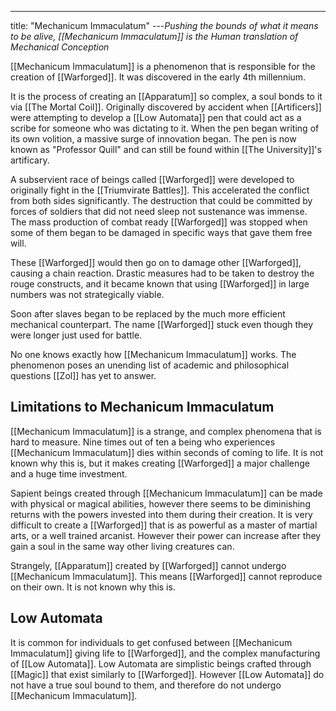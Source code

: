 ---
title: "Mechanicum Immaculatum"
---*Pushing the bounds of what it means to be alive, [[Mechanicum Immaculatum]] is the Human translation of Mechanical Conception*

[[Mechanicum Immaculatum]] is a phenomenon that is responsible for the creation of [[Warforged]]. It was discovered in the early 4th millennium.

It is the process of creating an [[Apparatum]] so complex, a soul bonds to it via [[The Mortal Coil]]. Originally discovered by accident when [[Artificers]] were attempting to develop a [[Low Automata]] pen that could act as a scribe for someone who was dictating to it. When the pen began writing of its own volition, a massive surge of innovation began. The pen is now known as "Professor Quill" and can still be found within [[The University]]'s artificary.

A subservient race of beings called [[Warforged]] were developed to originally fight in the [[Triumvirate Battles]]. This accelerated the conflict from both sides significantly. The destruction that could be committed by forces of soldiers that did not need sleep not sustenance was immense. The mass production of combat ready [[Warforged]] was stopped when some of them began to be damaged in specific ways that gave them free will.

These [[Warforged]] would then go on to damage other [[Warforged]], causing a chain reaction. Drastic measures had to be taken to destroy the rouge constructs, and it became known that using [[Warforged]] in large numbers was not strategically viable.

Soon after slaves began to be replaced by the much more efficient mechanical counterpart. The name [[Warforged]] stuck even though they were longer just used for battle.

No one knows exactly how [[Mechanicum Immaculatum]] works. The phenomenon poses an unending list of academic and philosophical questions [[Zol]] has yet to answer.

## Limitations to Mechanicum Immaculatum
[[Mechanicum Immaculatum]] is a strange, and complex phenomena that is hard to measure. Nine times out of ten a being who experiences [[Mechanicum Immaculatum]] dies within seconds of coming to life. It is not known why this is, but it makes creating [[Warforged]] a major challenge and a huge time investment.

Sapient beings created through [[Mechanicum Immaculatum]] can be made with physical or magical abilities, however there seems to be diminishing returns with the powers invested into them during their creation. It is very difficult to create a [[Warforged]] that is as powerful as a master of martial arts, or a well trained arcanist. However their power can increase after they gain a soul in the same way other living creatures can.

Strangely, [[Apparatum]] created by [[Warforged]] cannot undergo [[Mechanicum Immaculatum]]. This means [[Warforged]] cannot reproduce on their own. It is not known why this is.

## Low Automata
It is common for individuals to get confused between [[Mechanicum Immaculatum]] giving life to [[Warforged]], and the complex manufacturing of [[Low Automata]]. Low Automata are simplistic beings crafted through [[Magic]] that exist similarly to [[Warforged]]. However [[Low Automata]] do not have a true soul bound to them, and therefore do not undergo [[Mechanicum Immaculatum]].